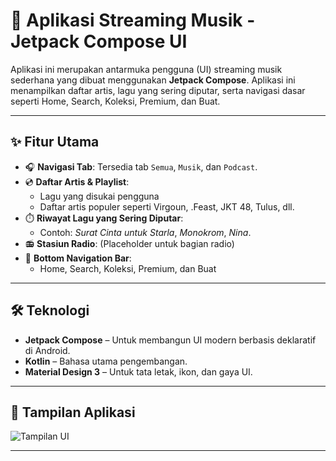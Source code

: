 # 🎵 Aplikasi Streaming Musik - Jetpack Compose UI

Aplikasi ini merupakan antarmuka pengguna (UI) streaming musik sederhana yang dibuat menggunakan **Jetpack Compose**. Aplikasi ini menampilkan daftar artis, lagu yang sering diputar, serta navigasi dasar seperti Home, Search, Koleksi, Premium, dan Buat.

---

## ✨ Fitur Utama

- 🎧 **Navigasi Tab**: Tersedia tab `Semua`, `Musik`, dan `Podcast`.
- 💿 **Daftar Artis & Playlist**:
  - Lagu yang disukai pengguna
  - Daftar artis populer seperti Virgoun, .Feast, JKT 48, Tulus, dll.
- ⏱️ **Riwayat Lagu yang Sering Diputar**:
  - Contoh: *Surat Cinta untuk Starla*, *Monokrom*, *Nina*.
- 📻 **Stasiun Radio**: (Placeholder untuk bagian radio)
- 🔘 **Bottom Navigation Bar**:
  - Home, Search, Koleksi, Premium, dan Buat

---

## 🛠 Teknologi

- **Jetpack Compose** – Untuk membangun UI modern berbasis deklaratif di Android.
- **Kotlin** – Bahasa utama pengembangan.
- **Material Design 3** – Untuk tata letak, ikon, dan gaya UI.

---

## 📸 Tampilan Aplikasi

![Tampilan UI](./fe5143fa-d8fa-4765-b1e7-ed6fcafe4638.png)

---


